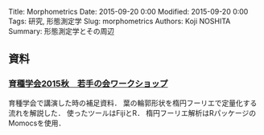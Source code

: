 Title: Morphometrics
Date: 2015-09-20 0:00
Modified: 2015-09-20 0:00
Tags: 研究, 形態測定学
Slug: morphometrics
Authors: Koji NOSHITA
Summary: 形態測定学とその周辺

## 資料

### [育種学会2015秋　若手の会ワークショップ]({filename}/pages/morphometrics/workshop2015_jsb.md)
育種学会で講演した時の補足資料．
葉の輪郭形状を楕円フーリエで定量化する流れを解説した．
使ったツールはFijiとR．
楕円フーリエ解析はRパッケージのMomocsを使用．

